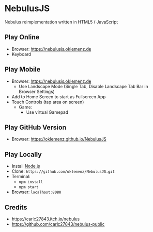 # NebulusJS

Nebulus reimplementation written in HTML5 / JavaScript

## Play Online

- Browser: https://nebulusjs.oklemenz.de
- Keyboard

## Play Mobile

- Browser: https://nebulusjs.oklemenz.de
  - Use Landscape Mode (Single Tab, Disable Landscape Tab Bar in Browser Settings)
- Add to Home Screen to start as Fullscreen App
- Touch Controls (tap area on screen)
  - Game:
    - Use virtual Gamepad

## Play GitHub Version

- Browser: https://oklemenz.github.io/NebulusJS

## Play Locally

- Install [Node.js](https://nodejs.org)
- Clone: `https://github.com/oklemenz/NebulusJS.git`
- Terminal:
  - `npm install`
  - `npm start`
- Browser: `localhost:8080`

## Credits

- https://carlc27843.itch.io/nebulus
- https://github.com/carlc27843/nebulus-public
